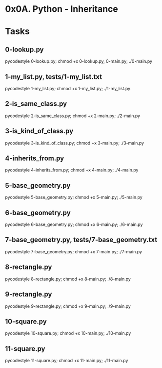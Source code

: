 # 0x0A. Python - Inheritance

# Tasks
## 0-lookup.py
pycodestyle 0-lookup.py; chmod +x 0-lookup.py, 0-main.py; ./0-main.py


## 1-my_list.py, tests/1-my_list.txt
pycodestyle 1-my_list.py; chmod +x 1-my_list.py; ./1-my_list.py

## 2-is_same_class.py
pycodestyle 2-is_same_class.py; chmod +x 2-main.py; ./2-main.py

## 3-is_kind_of_class.py
pycodestyle 3-is_kind_of_class.py; chmod +x 3-main.py; ./3-main.py

## 4-inherits_from.py
pycodestyle 4-inherits_from.py; chmod +x 4-main.py; ./4-main.py

## 5-base_geometry.py
pycodestyle 5-base_geometry.py; chmod +x 5-main.py; ./5-main.py

## 6-base_geometry.py
pycodestyle 6-base_geometry.py; chmod +x 6-main.py; ./6-main.py

## 7-base_geometry.py, tests/7-base_geometry.txt
pycodestyle 7-base_geometry.py; chmod +x 7-main.py; ./7-main.py

## 8-rectangle.py
pycodestyle 8-rectangle.py; chmod +x 8-main.py; ./8-main.py

## 9-rectangle.py
pycodestyle 9-rectangle.py; chmod +x 9-main.py; ./9-main.py

## 10-square.py
pycodestyle 10-square.py; chmod +x 10-main.py; ./10-main.py

## 11-square.py
pycodestyle 11-square.py; chmod +x 11-main.py; ./11-main.py
